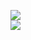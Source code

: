 [![](https://img.shields.io/badge/Made%20With-Github%20Spray-lightgrey.svg?style=for-the-badge&logo=github)](https://github.com/Annihil/github-spray#25066)  
[![](https://i.imgur.com/2DrTn0Z.gif)](https://github.com/Annihil/github-spray)